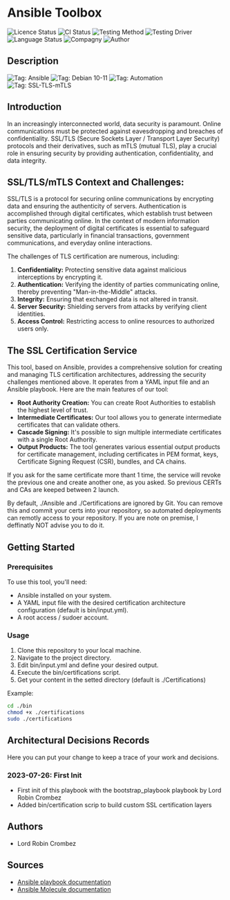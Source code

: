 # Ansible Toolbox

![Licence Status](https://img.shields.io/badge/licence-MIT-brightgreen)
![CI Status](https://img.shields.io/badge/CI-success-brightgreen)
![Testing Method](https://img.shields.io/badge/Testing%20Method-Ansible%20Molecule-blueviolet)
![Testing Driver](https://img.shields.io/badge/Testing%20Driver-docker-blueviolet)
![Language Status](https://img.shields.io/badge/language-Ansible-red)
![Compagny](https://img.shields.io/badge/Compagny-Labo--CBZ-blue)
![Author](https://img.shields.io/badge/Author-Lord%20Robin%20Cbz-blue)

## Description

![Tag: Ansible](https://img.shields.io/badge/Tech-Ansible-orange)
![Tag: Debian 10-11](https://img.shields.io/badge/Tech-Debian%2010--11-orange)
![Tag: Automation](https://img.shields.io/badge/Tech-Automation-orange)
![Tag: SSL-TLS-mTLS](https://img.shields.io/badge/Tech-SSL--TLS--mTLS-orange)

## Introduction

In an increasingly interconnected world, data security is paramount. Online communications must be protected against eavesdropping and breaches of confidentiality. SSL/TLS (Secure Sockets Layer / Transport Layer Security) protocols and their derivatives, such as mTLS (mutual TLS), play a crucial role in ensuring security by providing authentication, confidentiality, and data integrity.

## SSL/TLS/mTLS Context and Challenges:

SSL/TLS is a protocol for securing online communications by encrypting data and ensuring the authenticity of servers. Authentication is accomplished through digital certificates, which establish trust between parties communicating online. In the context of modern information security, the deployment of digital certificates is essential to safeguard sensitive data, particularly in financial transactions, government communications, and everyday online interactions.

The challenges of TLS certification are numerous, including:

1. **Confidentiality:** Protecting sensitive data against malicious interceptions by encrypting it.
2. **Authentication:** Verifying the identity of parties communicating online, thereby preventing "Man-in-the-Middle" attacks.
3. **Integrity:** Ensuring that exchanged data is not altered in transit.
4. **Server Security:** Shielding servers from attacks by verifying client identities.
5. **Access Control:** Restricting access to online resources to authorized users only.

## The SSL Certification Service

This tool, based on Ansible, provides a comprehensive solution for creating and managing TLS certification architectures, addressing the security challenges mentioned above. It operates from a YAML input file and an Ansible playbook. Here are the main features of our tool:

- **Root Authority Creation:** You can create Root Authorities to establish the highest level of trust.
- **Intermediate Certificates:** Our tool allows you to generate intermediate certificates that can validate others.
- **Cascade Signing:** It's possible to sign multiple intermediate certificates with a single Root Authority.
- **Output Products:** The tool generates various essential output products for certificate management, including certificates in PEM format, keys, Certificate Signing Request (CSR), bundles, and CA chains.

If you ask for the same certificate more thant 1 time, the service will revoke the previous one and create another one, as you asked. So previous CERTs and CAs are keeped between 2 launch.

By default, ./Ansible and ./Certifications are ignored by Git. You can remove this and commit your certs into your repository, so automated deployments can remotly access to your repository. If you are note on premise, I deffinatly NOT advise you to do it.

## Getting Started

### Prerequisites

To use this tool, you'll need:

- Ansible installed on your system.
- A YAML input file with the desired certification architecture configuration (default is bin/input.yml).
- A root access / sudoer account.

### Usage

1. Clone this repository to your local machine.
2. Navigate to the project directory.
3. Edit bin/input.yml and define your desired output.
4. Execute the bin/certifications script.
5. Get your content in the setted directory (default is ./Certifications)

Example:

```bash
cd ./bin
chmod +x ./certifications
sudo ./certifications
```

## Architectural Decisions Records

Here you can put your change to keep a trace of your work and decisions.

### 2023-07-26: First Init

* First init of this playbook with the bootstrap_playbook playbook by Lord Robin Crombez
* Added bin/certification scrip to build custom SSL certification layers

## Authors

* Lord Robin Crombez

## Sources

* [Ansible playbook documentation](https://docs.ansible.com/ansible/latest/playbook_guide/playbooks_reuse_playbooks.html)
* [Ansible Molecule documentation](https://molecule.readthedocs.io/)
